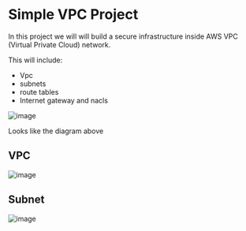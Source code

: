 # Simple VPC Project

In this project we will will build a secure infrastructure inside AWS VPC (Virtual Private Cloud) network. 

This will include: 
- Vpc
- subnets
- route tables
- Internet gateway and nacls

![image](https://github.com/lucm9/Vpc_subnets/assets/96879757/d5520ea9-45af-4c76-a0aa-f796356974a2)

Looks like the diagram above

## VPC

![image](https://github.com/lucm9/Vpc_subnets/assets/96879757/91dfb89f-0e78-4a79-97d0-8e6aee51440e)

## Subnet 

![image](https://github.com/lucm9/Vpc_subnets/assets/96879757/8baeb474-b6fc-4152-899f-39d5831bad86)

